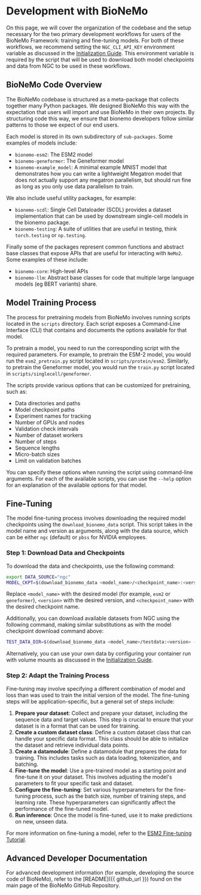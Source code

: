 # Development with BioNeMo

On this page, we will cover the organization of the codebase and the setup necessary for the two primary development
workflows for users of the BioNeMo Framework: training and fine-tuning models. For both of these workflows, we recommend
setting the `NGC_CLI_API_KEY` environment variable as discussed in the [Initialization Guide](./initialization-guide.md).
This environment variable is required by the script that will be used to download both model checkpoints and data from NGC
to be used in these workflows.

## BioNeMo Code Overview

The BioNeMo codebase is structured as a meta-package that collects together many Python packages. We designed BioNeMo
this way with the expectation that users will import and use BioNeMo in their own projects. By structuring code this way, we ensure that bionemo developers follow similar patterns to those we expect of our end users.

Each model is stored in its own subdirectory of `sub-packages`. Some examples of models include:

* `bionemo-esm2`: The ESM2 model
* `bionemo-geneformer`: The Geneformer model
* `bionemo-example_model`: A minimal example MNIST model that demonstrates how you can write a lightweight
    Megatron model that does not actually support any megatron parallelism, but should run fine as long as you only use
    data parallelism to train.

We also include useful utility packages, for example:

* `bionemo-scdl`: Single Cell Dataloader (SCDL) provides a dataset implementation that can be used by
    downstream single-cell models in the bionemo package.
* `bionemo-testing`: A suite of utilities that are useful in testing, think `torch.testing` or `np.testing`.

Finally some of the packages represent common functions and abstract base classes that expose APIs that are useful for
interacting with `NeMo2`. Some examples of these include:

* `bionemo-core`: High-level APIs
* `bionemo-llm`: Abstract base classes for code that multiple large language models (eg BERT variants) share.

## Model Training Process

The process for pretraining models from BioNeMo involves running scripts located in the `scripts` directory. Each script exposes a Command-Line Interface (CLI) that contains and documents the options available for that model.

To pretrain a model, you need to run the corresponding script with the required parameters. For example, to pretrain the ESM-2 model, you would run the `esm2_pretrain.py` script located in `scripts/protein/esm2`. Similarly, to pretrain the Geneformer model, you would run the `train.py` script located in `scripts/singlecell/geneformer`.

The scripts provide various options that can be customized for pretraining, such as:

* Data directories and paths
* Model checkpoint paths
* Experiment names for tracking
* Number of GPUs and nodes
* Validation check intervals
* Number of dataset workers
* Number of steps
* Sequence lengths
* Micro-batch sizes
* Limit on validation batches

You can specify these options when running the script using command-line arguments. For each of the available scripts,
you can use the `--help` option for an explanation of the available options for that model.


## Fine-Tuning

The model fine-tuning process involves downloading the required model checkpoints using the `download_bionemo_data`
script. This script takes in the model name and version as arguments, along with the data source, which can be either
`ngc` (default) or `pbss` for NVIDIA employees.

### Step 1: Download Data and Checkpoints

To download the data and checkpoints, use the following command:

```bash
export DATA_SOURCE="ngc"
MODEL_CKPT=$(download_bionemo_data <model_name>/<checkpoint_name>:<version> --source $DATA_SOURCE);
```

Replace `<model_name>` with the desired model (for example, `esm2` or `geneformer`), `<version>` with the desired
version, and `<checkpoint_name>` with the desired checkpoint name.

Additionally, you can download available datasets from NGC using the following command, making similar substitutions as
with the model checkpoint download command above:

```bash
TEST_DATA_DIR=$(download_bionemo_data <model_name>/testdata:<version> --source $DATA_SOURCE);
```

Alternatively, you can use your own data by configuring your container run with volume mounts as discussed in the
[Initialization Guide](./initialization-guide.md).

### Step 2: Adapt the Training Process

Fine-tuning may involve specifying a different combination of model and loss than was used to train the initial version
of the model. The fine-tuning steps will be application-specific, but a general set of steps include:

1. **Prepare your dataset**: Collect and prepare your dataset, including the sequence data and target values. This step is
    crucial to ensure that your dataset is in a format that can be used for training.
2. **Create a custom dataset class**: Define a custom dataset class that can handle your specific data format. This class should
    be able to initialize the dataset and retrieve individual data points.
3. **Create a datamodule**: Define a datamodule that prepares the data for training. This includes tasks such as data loading,
    tokenization, and batching.
4. **Fine-tune the model**: Use a pre-trained model as a starting point and fine-tune it on your dataset. This involves
    adjusting the model's parameters to fit your specific task and dataset.
5. **Configure the fine-tuning**: Set various hyperparameters for the fine-tuning process, such as the batch size, number of
    training steps, and learning rate. These hyperparameters can significantly affect the performance of the fine-tuned
    model.
6. **Run inference**: Once the model is fine-tuned, use it to make predictions on new, unseen data.

For more information on fine-tuning a model, refer to the [ESM2 Fine-tuning Tutorial](../examples/bionemo-esm2/finetune).

## Advanced Developer Documentation

For advanced development information (for example, developing the source code of BioNeMo), refer to the [README]({{ github_url }}) found on the main page of the BioNeMo GitHub Repository.
